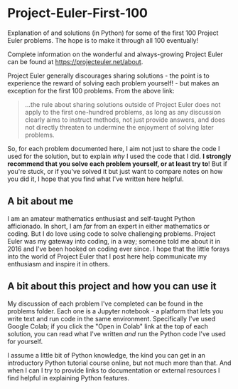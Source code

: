 # Project-Euler-First-100

Explanation of and solutions (in Python) for some of the first 100 Project Euler problems.  The hope is to make it through all 100 eventually!

Complete information on the wonderful and always-growing Project Euler can be found at https://projecteuler.net/about.

Project Euler generally discourages sharing solutions - the point is to experience the reward of solving each problem yourself! - but makes an exception for the first 100 problems.  From the above link:

>...the rule about sharing solutions outside of Project Euler does not apply to the first one-hundred problems, as long as any discussion clearly aims to instruct methods, not just provide answers, and does not directly threaten to undermine the enjoyment of solving later problems.
>
 
So, for each problem documented here, I aim not just to share the code I used for the solution, but to explain _why_ I used the code that I did.  **I strongly recommend that you solve each problem yourself, or at least try to**! But if you're stuck, or if you've solved it but just want to compare notes on how you did it, I hope that you find what I've written here helpful.

## A bit about me

I am an amateur mathematics enthusiast and self-taught Python afficionado.  In short, I am *far* from an expert in either mathematics or coding.  But I do love using code to solve challenging problems.  Project Euler was my gateway into coding, in a way; someone told me about it in 2016 and I've been hooked on coding ever since.  I hope that the little forays into the world of Project Euler that I post here help communicate my enthusiasm and inspire it in others.

## A bit about this project and how you can use it

My discussion of each problem I've completed can be found in the problems folder.  Each one is a Jupyter notebook - a platform that lets you write text and run code in the same environment.  Specifically I've used Google Colab; if you click the "Open in Colab" link at the top of each solution, you can read what I've written *and* run the Python code I've used for yourself.

I assume a little bit of Python knowledge, the kind you can get in an introductory Python tutorial course online, but not much more than that.  And when I can I try to provide links to documentation or external resources I find helpful in explaining Python features.
